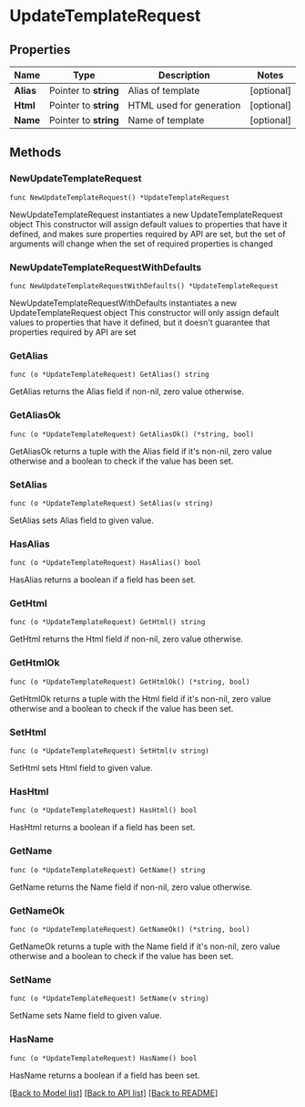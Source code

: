 # UpdateTemplateRequest

## Properties

Name | Type | Description | Notes
------------ | ------------- | ------------- | -------------
**Alias** | Pointer to **string** | Alias of template | [optional] 
**Html** | Pointer to **string** | HTML used for generation | [optional] 
**Name** | Pointer to **string** | Name of template | [optional] 

## Methods

### NewUpdateTemplateRequest

`func NewUpdateTemplateRequest() *UpdateTemplateRequest`

NewUpdateTemplateRequest instantiates a new UpdateTemplateRequest object
This constructor will assign default values to properties that have it defined,
and makes sure properties required by API are set, but the set of arguments
will change when the set of required properties is changed

### NewUpdateTemplateRequestWithDefaults

`func NewUpdateTemplateRequestWithDefaults() *UpdateTemplateRequest`

NewUpdateTemplateRequestWithDefaults instantiates a new UpdateTemplateRequest object
This constructor will only assign default values to properties that have it defined,
but it doesn't guarantee that properties required by API are set

### GetAlias

`func (o *UpdateTemplateRequest) GetAlias() string`

GetAlias returns the Alias field if non-nil, zero value otherwise.

### GetAliasOk

`func (o *UpdateTemplateRequest) GetAliasOk() (*string, bool)`

GetAliasOk returns a tuple with the Alias field if it's non-nil, zero value otherwise
and a boolean to check if the value has been set.

### SetAlias

`func (o *UpdateTemplateRequest) SetAlias(v string)`

SetAlias sets Alias field to given value.

### HasAlias

`func (o *UpdateTemplateRequest) HasAlias() bool`

HasAlias returns a boolean if a field has been set.

### GetHtml

`func (o *UpdateTemplateRequest) GetHtml() string`

GetHtml returns the Html field if non-nil, zero value otherwise.

### GetHtmlOk

`func (o *UpdateTemplateRequest) GetHtmlOk() (*string, bool)`

GetHtmlOk returns a tuple with the Html field if it's non-nil, zero value otherwise
and a boolean to check if the value has been set.

### SetHtml

`func (o *UpdateTemplateRequest) SetHtml(v string)`

SetHtml sets Html field to given value.

### HasHtml

`func (o *UpdateTemplateRequest) HasHtml() bool`

HasHtml returns a boolean if a field has been set.

### GetName

`func (o *UpdateTemplateRequest) GetName() string`

GetName returns the Name field if non-nil, zero value otherwise.

### GetNameOk

`func (o *UpdateTemplateRequest) GetNameOk() (*string, bool)`

GetNameOk returns a tuple with the Name field if it's non-nil, zero value otherwise
and a boolean to check if the value has been set.

### SetName

`func (o *UpdateTemplateRequest) SetName(v string)`

SetName sets Name field to given value.

### HasName

`func (o *UpdateTemplateRequest) HasName() bool`

HasName returns a boolean if a field has been set.


[[Back to Model list]](../README.md#documentation-for-models) [[Back to API list]](../README.md#documentation-for-api-endpoints) [[Back to README]](../README.md)


